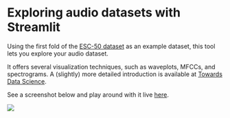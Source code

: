 # Exploring audio datasets with Streamlit

Using the first fold of the [ESC-50 dataset](https://github.com/karolpiczak/ESC-50) as an example dataset, this tool lets you explore your audio dataset.

It offers several visualization techniques, such as waveplots, MFCCs, and spectrograms. A (slightly) more detailed introduction is available at [Towards Data Science](https://towardsdatascience.com/exploring-audio-datasets-with-python-498c295f73d9).

See a screenshot below and play around with it live [here](https://share.streamlit.io/phrasenmaeher/audio_exploration/main.py).


![](https://github.com/phrasenmaeher/audio_exploration/blob/master/gui_sample.png)
